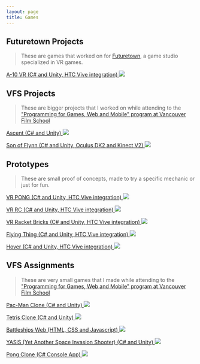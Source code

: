 ```yaml
---
layout: page
title: Games
---
```


## Futuretown Projects

> These are games that worked on for <a href="http://futuretown.io" target="_blank">Futuretown</a>, a game studio specialized in VR games.

<p class="portfolio-entry">
<a href="{{ site.baseurl }}games/a-10">
A-10 VR (C# and Unity, HTC Vive integration)
<img src="{{ site.baseurl }}public/images/games/a-10/header.png">
</a>
</p>

## VFS Projects

> These are bigger projects that I worked on while attending to the <a href="https://vfs.edu/programs/programming" target="_blank">"Programming for Games, Web and Mobile" program at Vancouver Film School</a>

<p class="portfolio-entry">
<a href="{{ site.baseurl }}games/ascent">
Ascent (C# and Unity)
<img src="{{ site.baseurl }}public/images/games/ascent/header.png">
</a>
</p>

<p class="portfolio-entry">
<a href="{{ site.baseurl }}games/son-of-flynn">
Son of Flynn (C# and Unity, Oculus DK2 and Kinect V2)
<img src="{{ site.baseurl }}public/images/games/son-of-flynn/header.png">
</a>
</p>

## Prototypes

> These are small proof of concepts, made to try a specific mechanic or just for fun.

<p class="portfolio-entry">
<a href="{{ site.baseurl }}games/vr-pong">
VR PONG (C# and Unity, HTC Vive integration)
<img src="{{ site.baseurl }}public/images/games/vr-pong/header.png">
</a>
</p>

<p class="portfolio-entry">
<a href="{{ site.baseurl }}games/vr-rc">
VR RC (C# and Unity, HTC Vive integration)
<img src="{{ site.baseurl }}public/images/games/vr-rc/header.png">
</a>
</p>

<p class="portfolio-entry">
<a href="{{ site.baseurl }}games/vr-racket-bricks">
VR Racket Bricks (C# and Unity, HTC Vive integration)
<img src="{{ site.baseurl }}public/images/games/vr-racket-bricks/header.png">
</a>
</p>

<p class="portfolio-entry">
<a href="{{ site.baseurl }}games/flying-thing">
Flying Thing (C# and Unity, HTC Vive integration)
<img src="{{ site.baseurl }}public/images/games/flying-thing/header.png">
</a>
</p>

<p class="portfolio-entry">
<a href="{{ site.baseurl }}games/hover">
Hover (C# and Unity, HTC Vive integration)
<img src="{{ site.baseurl }}public/images/games/hover/header.png">
</a>
</p>

## VFS Assignments

> These are very small games that I made while attending to the <a href="https://vfs.edu/programs/programming" target="_blank">"Programming for Games, Web and Mobile" program at Vancouver Film School</a>

<p class="portfolio-entry">
<a href="{{ site.baseurl }}games/pacman">
Pac-Man Clone (C# and Unity)
<img src="{{ site.baseurl }}public/images/games/pacman/header.png">
</a>
</p>

<p class="portfolio-entry">
<a href="{{ site.baseurl }}games/tetris">
Tetris Clone (C# and Unity)
<img src="{{ site.baseurl }}public/images/games/tetris/header.png">
</a>
</p>

<p class="portfolio-entry">
<a href="{{ site.baseurl }}games/battleships">
Battleships Web (HTML, CSS and Javascript)
<img src="{{ site.baseurl }}public/images/games/battleships/header.jpg">
</a>
</p>

<p class="portfolio-entry">
<a href="{{ site.baseurl }}games/yasis">
YASIS (Yet Another Space Invasion Shooter) (C# and Unity)
<img src="{{ site.baseurl }}public/images/games/yasis/header.png">
</a>
</p>

<p class="portfolio-entry">
<a href="{{ site.baseurl }}games/console-pong">
Pong Clone (C# Console App)
<img src="{{ site.baseurl }}public/images/games/console-pong/header.jpg">
</a>
</p>